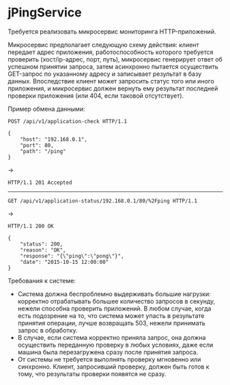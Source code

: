 # jPingService

Требуется реализовать микросервис мониторинга HTTP-приложений.

Микросервис предполагает следующую схему действия: клиент передает
адрес приложения, работоспособность которого требуется проверить
(хост/ip-адрес, порт, путь), микросервис генерирует ответ об успешном
принятии запроса, затем асинхронно пытается осуществить GET-запрос
по указанному адресу и записывает результат в базу данных.
Впоследствие клиент может запросить статус того или иного приложения,
и микросервис должен вернуть ему результат последней проверки приложения
(или 404, если таковой отсутствует).

Пример обмена данными:

```
POST /api/v1/application-check HTTP/1.1

{
    "host": "192.168.0.1",
    "port": 80,
    "path": "/ping"
}
```

->

```
HTTP/1.1 201 Accepted
```

---

```
GET /api/v1/application-status/192.168.0.1/80/%2Fping HTTP/1.1
```

->

```
HTTP/1.1 200 OK

{
    "status": 200,
    "reason": "OK",
    "response": "{\"ping\":\"pong\"}",
    "date": "2015-10-15 12:00:00"
}
```

Требования к системе:
- Система должна беспроблемно выдерживать большие нагрузки: 
корректно отрабатывать большее количество запросов в секунду, нежели
способна проверить приложений. В любом случае, когда есть подозрение
на то, что система может упасть в результате принятия операции, лучше
возвращать 503, нежели принимать запрос в обработку.
- В случае, если система корректно приняла запрос, она должна
осуществить переданную проверку в любых условиях, даже если машина
была перезагружена сразу после принятия запроса.
- От системы не требуется выполнять проверку мгновенно или синхронно.
Клиент, запросивший проверку, должен быть готов к тому, что
результаты проверки появятся не сразу.
